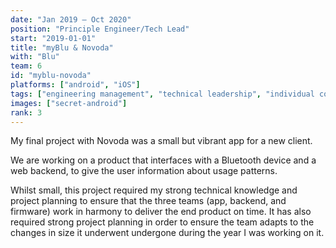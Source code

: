 ```yaml
---
date: "Jan 2019 – Oct 2020"
position: "Principle Engineer/Tech Lead"
start: "2019-01-01"
title: "myBlu & Novoda"
with: "Blu"
team: 6
id: "myblu-novoda"
platforms: ["android", "iOS"]
tags: ["engineering management", "technical leadership", "individual contributor", "project planning", "consulting"]
images: ["secret-android"]
rank: 3
---
```

My final project with Novoda was a small but vibrant app for a new client.

We are working on a product that interfaces with a Bluetooth device and a web backend, to give the user information about usage patterns.

Whilst small, this project required my strong technical knowledge and project planning to ensure that the three teams (app, backend, and firmware) work in harmony to deliver the end product on time. It has also required strong project planning in order to ensure the team adapts to the changes in size it underwent undergone during the year I was working on it.
